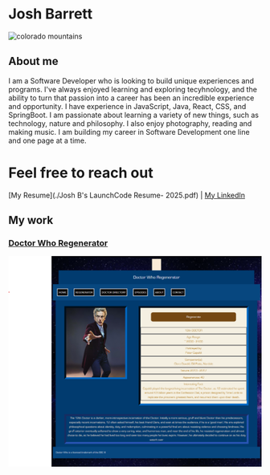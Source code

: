 # Josh Barrett

![colorado mountains](IMG_4386.JPEG)

## About me

I am a Software Developer who is looking to build unique experiences and programs. I've always enjoyed learning and exploring tecyhnology, and the ability to turn that passion into a career has been an incredible experience and opportunity. I have experience in JavaScript, Java, React, CSS, and SpringBoot. I am passionate about learning a variety of new things, such as technology, nature and philosophy. I also enjoy photography, reading and making music. I am building my career in Software Development one line and one page at a time.


# Feel free to reach out
[My Resume](./Josh B's LaunchCode Resume- 2025.pdf) | [My LinkedIn](https://www.linkedin.com/in/josh-e-barrett/)


## My work 

### [Doctor Who Regenerator](https://dwregenerator.netlify.app)

![dwregen](image_2025-07-03_135234521.png)


